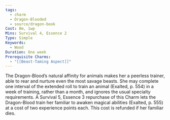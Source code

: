 ```yaml
---
tags:
  - charm
  - Dragon-Blooded
  - source/dragon-book
Cost: 8m, 1wp
Mins: Survival 4, Essence 2
Type: Simple
Keywords:
  - Wood
Duration: One week
Prerequisite Charms:
  - "[[Beast-Taming Aspect]]"
---
```

The Dragon-Blood’s natural affinity for animals makes her a peerless trainer, able to rear and nurture even the most savage beasts. She may complete one interval of the extended roll to train an animal (Exalted, p. 554) in a week of training, rather than a month, and ignores the usual specialty requirements. A Survival 5, Essence 3 repurchase of this Charm lets the Dragon-Blood train her familiar to awaken magical abilities (Exalted, p. 555) at a cost of two experience points each. This cost is refunded if her familiar dies.